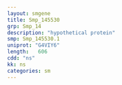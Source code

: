 ```yaml
---
layout: smgene
title: Smp_145530
grp: Smp_14
description: "hypothetical protein"
smp: Smp_145530.1
uniprot: "G4VIY6"
length:   606
cdd: "ns"
kk: ns
categories: sm
---
```

